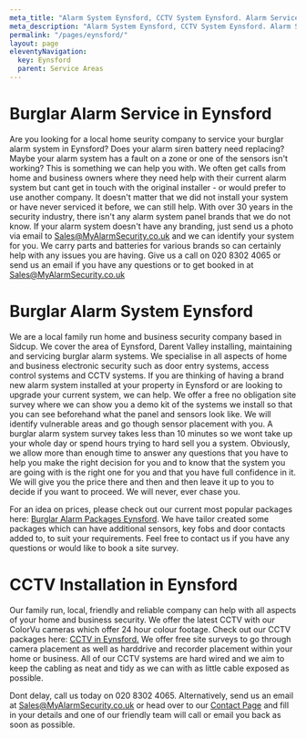 ```yaml
---
meta_title: "Alarm System Eynsford, CCTV System Eynsford. Alarm Service Eynsford - MyAlarm Security"
meta_description: "Alarm System Eynsford, CCTV System Eynsford. Alarm Service Eynsford, Alarm Battery Replacement Eynsford, Home Alarm System Eynsford. Tel 020 8302 4065"
permalink: "/pages/eynsford/"
layout: page
eleventyNavigation:
  key: Eynsford
  parent: Service Areas
---
```


# Burglar Alarm Service in Eynsford 

Are you looking for a local home seurity company to service your burglar alarm system in Eynsford? Does your alarm siren battery need replacing? Maybe your alarm system has a fault on a zone or one of the sensors isn\'t working? This is something we can help you with. We often get calls from home and business owners where they need help with their current alarm system but cant get in touch with the original installer - or would prefer to use another company. It doesn\'t matter that we did not install your system or have never serviced it before, we can still help. With over 30 years in the security industry, there isn\'t any alarm system panel brands that we do not know. If your alarm system doesn\'t have any branding, just send us a photo via email to [Sales@MyAlarmSecurity.co.uk](mailto:Sales@MyAlarmSecurity.co.uk) and we can identify your system for you. We carry parts and batteries for various brands so can certainly help with any issues you are having. Give us a call on 020 8302 4065 or send us an email if you have any questions or to get booked in at Sales@MyAlarmSecurity.co.uk

# Burglar Alarm System Eynsford 

We are a local family run home and business security company based in Sidcup. We cover the area of Eynsford, Darent Valley installing, maintaining and servicing burglar alarm systems. We specialise in all aspects of home and business electronic security such as door entry systems, access control systems and CCTV systems. If you are thinking of having a brand new alarm system installed at your property in Eynsford or are looking to upgrade your current system, we can help. We offer a free no obligation site survey where we can show you a demo kit of the systems we install so that you can see beforehand what the panel and sensors look like. We will identify vulnerable areas and go though sensor placement with you. A burglar alarm system survey takes less than 10 minutes so we wont take up your whole day or spend hours trying to hard sell you a system. Obviously, we allow more than enough time to answer any questions that you have to help you make the right decision for you and to know that the system you are going with is the right one for you and that you have full confidence in it. We will give you the price there and then and then leave it up to you to decide if you want to proceed. We will never, ever chase you.

For an idea on prices, please check out our current most popular packages here: [Burglar Alarm Packages Eynsford](/categories/burglar-alarms/). We have tailor created some packages which can have additional sensors, key fobs and door contacts added to, to suit your requirements. Feel free to contact us if you have any questions or would like to book a site survey.

# CCTV Installation in Eynsford 

Our family run, local, friendly and reliable company can help with all aspects of your home and business security. We offer the latest CCTV with our ColorVu cameras which offer 24 hour colour footage. Check out our CCTV packages here: [CCTV in Eynsford.](/categories/cctv/) We offer free site surveys to go through camera placement as well as harddrive and recorder placement within your home or business. All of our CCTV systems are hard wired and we aim to keep the cabling as neat and tidy as we can with as little cable exposed as possible.

Dont delay, call us today on 020 8302 4065. Alternatively, send us an email at Sales@MyAlarmSecurity.co.uk or head over to our [Contact Page](/contact/) and fill in your details and one of our friendly team will call or email you back as soon as possible.
